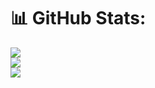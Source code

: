 # 📊 GitHub Stats:
![](https://github-readme-stats.vercel.app/api?username=Santiago-Rossetti&theme=react&hide_border=false&include_all_commits=false&count_private=true)<br/>
![](https://github-readme-streak-stats.herokuapp.com/?user=Santiago-Rossetti&theme=react&hide_border=false)<br/>
![](https://github-readme-stats.vercel.app/api/top-langs/?username=Santiago-Rossetti&theme=react&hide_border=false&include_all_commits=false&count_private=true&layout=compact)
